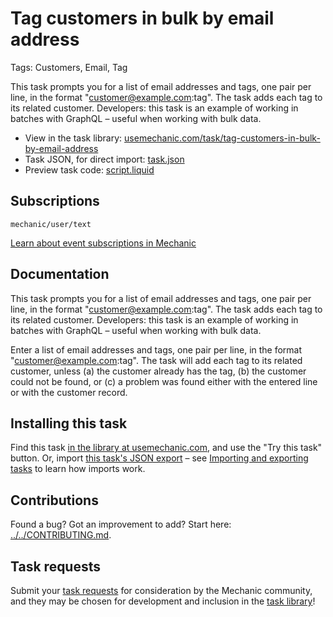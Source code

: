 # Tag customers in bulk by email address

Tags: Customers, Email, Tag

This task prompts you for a list of email addresses and tags, one pair per line, in the format "customer@example.com:tag". The task adds each tag to its related customer. Developers: this task is an example of working in batches with GraphQL – useful when working with bulk data.

* View in the task library: [usemechanic.com/task/tag-customers-in-bulk-by-email-address](https://usemechanic.com/task/tag-customers-in-bulk-by-email-address)
* Task JSON, for direct import: [task.json](../../tasks/tag-customers-in-bulk-by-email-address.json)
* Preview task code: [script.liquid](./script.liquid)

## Subscriptions

```liquid
mechanic/user/text
```

[Learn about event subscriptions in Mechanic](https://docs.usemechanic.com/article/408-subscriptions)

## Documentation

This task prompts you for a list of email addresses and tags, one pair per line, in the format "customer@example.com:tag". The task adds each tag to its related customer. Developers: this task is an example of working in batches with GraphQL – useful when working with bulk data.

Enter a list of email addresses and tags, one pair per line, in the format "customer@example.com:tag". The task will add each tag to its related customer, unless (a) the customer already has the tag, (b) the customer could not be found, or (c) a problem was found either with the entered line or with the customer record.

## Installing this task

Find this task [in the library at usemechanic.com](https://usemechanic.com/task/tag-customers-in-bulk-by-email-address), and use the "Try this task" button. Or, import [this task's JSON export](../../tasks/tag-customers-in-bulk-by-email-address.json) – see [Importing and exporting tasks](https://docs.usemechanic.com/article/505-importing-and-exporting-tasks) to learn how imports work.

## Contributions

Found a bug? Got an improvement to add? Start here: [../../CONTRIBUTING.md](../../CONTRIBUTING.md).

## Task requests

Submit your [task requests](https://mechanic.canny.io/task-requests) for consideration by the Mechanic community, and they may be chosen for development and inclusion in the [task library](https://tasks.mechanic.dev/)!
